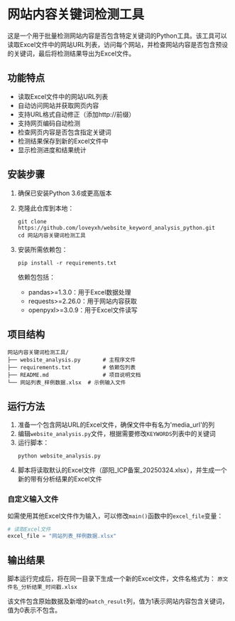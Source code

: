 # 网站内容关键词检测工具

这是一个用于批量检测网站内容是否包含特定关键词的Python工具。该工具可以读取Excel文件中的网站URL列表，访问每个网站，并检查网站内容是否包含预设的关键词，最后将检测结果导出为Excel文件。

## 功能特点

- 读取Excel文件中的网站URL列表
- 自动访问网站并获取网页内容
- 支持URL格式自动修正（添加http://前缀）
- 支持网页编码自动检测
- 检查网页内容是否包含指定关键词
- 检测结果保存到新的Excel文件中
- 显示检测进度和结果统计

## 安装步骤

1. 确保已安装Python 3.6或更高版本
2. 克隆此仓库到本地：
   ```
   git clone https://github.com/loveyxh/website_keyword_analysis_python.git
   cd 网站内容关键词检测工具
   ```
3. 安装所需依赖包：
   ```
   pip install -r requirements.txt
   ```

   依赖包包括：
   - pandas>=1.3.0：用于Excel数据处理
   - requests>=2.26.0：用于网站内容获取
   - openpyxl>=3.0.9：用于Excel文件读写

## 项目结构

```
网站内容关键词检测工具/
├── website_analysis.py       # 主程序文件
├── requirements.txt          # 依赖包列表
├── README.md                 # 项目说明文档
└── 网站列表_样例数据.xlsx  # 示例输入文件
```

## 运行方法

1. 准备一个包含网站URL的Excel文件，确保文件中有名为'media_url'的列
2. 编辑`website_analysis.py`文件，根据需要修改`KEYWORDS`列表中的关键词
3. 运行脚本：
   ```
   python website_analysis.py
   ```
4. 脚本将读取默认的Excel文件（邵阳_ICP备案_20250324.xlsx），并生成一个新的带有分析结果的Excel文件

### 自定义输入文件

如需使用其他Excel文件作为输入，可以修改`main()`函数中的`excel_file`变量：

```python
# 读取Excel文件
excel_file = "网站列表_样例数据.xlsx"
```

## 输出结果

脚本运行完成后，将在同一目录下生成一个新的Excel文件，文件名格式为：
`原文件名_分析结果_时间戳.xlsx`

该文件包含原始数据及新增的`match_result`列，值为1表示网站内容包含关键词，值为0表示不包含。 